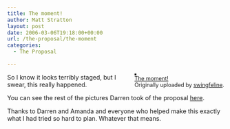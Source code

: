 ```yaml
---
title: The moment!
author: Matt Stratton
layout: post
date: 2006-03-06T19:18:00+00:00
url: /the-proposal/the-moment
categories:
  - The Proposal

---
```

<div style="float:right;margin-left:10px;margin-bottom:10px;">
  <a href="https://www.flickr.com/photos/amandabutler/109031377/" title="photo sharing"><img src="https://static.flickr.com/39/109031377_5a608fd0f4_m.jpg" alt="" style="border:solid 2px #000000;" /></a> <br /> <span style="font-size:.9em;margin-top:0;"> <a href="https://www.flickr.com/photos/amandabutler/109031377/">The moment!</a> <br /> Originally uploaded by <a href="https://www.flickr.com/people/amandabutler/">swingfeline</a>. </span>
</div>

So I know it looks terribly staged, but I swear, this really happened.

You can see the rest of the pictures Darren took of the proposal [here][1].

Thanks to Darren and Amanda and everyone who helped make this exactly what I had tried so hard to plan. Whatever that means.

 [1]: https://www.flickr.com/photos/amandabutler/tags/topoftherock/